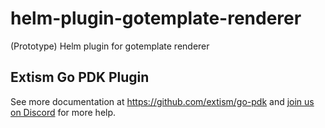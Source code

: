 # helm-plugin-gotemplate-renderer
(Prototype) Helm plugin for gotemplate renderer

## Extism Go PDK Plugin

See more documentation at https://github.com/extism/go-pdk and
[join us on Discord](https://extism.org/discord) for more help.

